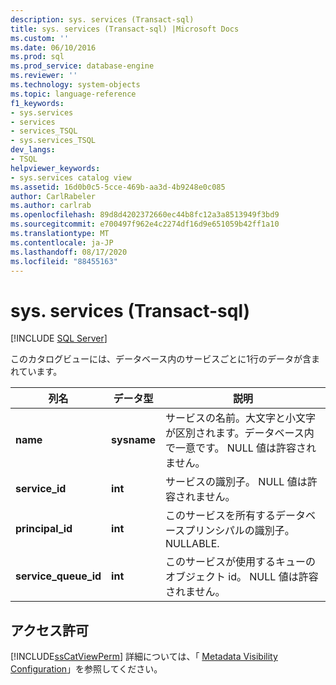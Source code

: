 ```yaml
---
description: sys. services (Transact-sql)
title: sys. services (Transact-sql) |Microsoft Docs
ms.custom: ''
ms.date: 06/10/2016
ms.prod: sql
ms.prod_service: database-engine
ms.reviewer: ''
ms.technology: system-objects
ms.topic: language-reference
f1_keywords:
- sys.services
- services
- services_TSQL
- sys.services_TSQL
dev_langs:
- TSQL
helpviewer_keywords:
- sys.services catalog view
ms.assetid: 16d0b0c5-5cce-469b-aa3d-4b9248e0c085
author: CarlRabeler
ms.author: carlrab
ms.openlocfilehash: 89d8d4202372660ec44b8fc12a3a8513949f3bd9
ms.sourcegitcommit: e700497f962e4c2274df16d9e651059b42ff1a10
ms.translationtype: MT
ms.contentlocale: ja-JP
ms.lasthandoff: 08/17/2020
ms.locfileid: "88455163"
---
```

# <a name="sysservices-transact-sql"></a>sys. services (Transact-sql)
[!INCLUDE [SQL Server](../../includes/applies-to-version/sqlserver.md)]

  このカタログビューには、データベース内のサービスごとに1行のデータが含まれています。  
  
|列名|データ型|説明|  
|-----------------|---------------|-----------------|  
|**name**|**sysname**|サービスの名前。大文字と小文字が区別されます。データベース内で一意です。 NULL 値は許容されません。|  
|**service_id**|**int**|サービスの識別子。 NULL 値は許容されません。|  
|**principal_id**|**int**|このサービスを所有するデータベースプリンシパルの識別子。 NULLABLE.|  
|**service_queue_id**|**int**|このサービスが使用するキューのオブジェクト id。 NULL 値は許容されません。|  
  
## <a name="permissions"></a>アクセス許可  
 [!INCLUDE[ssCatViewPerm](../../includes/sscatviewperm-md.md)] 詳細については、「 [Metadata Visibility Configuration](../../relational-databases/security/metadata-visibility-configuration.md)」を参照してください。  
  
  
